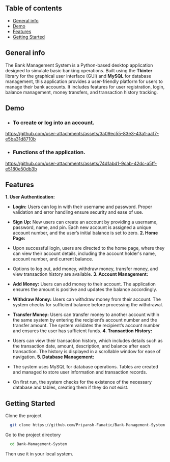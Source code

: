 ## Table of contents
* [General info](#general-info)
* [Demo](#demo)
* [Features](#Features)
* [Getting Started](#Getting-Started)
    
## General info

The Bank Management System is a Python-based desktop application designed to simulate basic banking operations. Built using the **Tkinter** library for the graphical user interface (GUI) and **MySQL** for database management, this application provides a user-friendly platform for users to manage their bank accounts. It includes features for user registration, login, balance management, money transfers, and transaction history tracking.


## Demo


- ### **To create or log into an account.**
    



https://github.com/user-attachments/assets/3a09ec55-83e3-43a1-aa17-e5ba31d8710b


- ### **Functions of the application.**


https://github.com/user-attachments/assets/74d1abd1-9cab-42dc-a5ff-e5180e50db3b






## Features

__1. User Authentication:__

- __Login:__ Users can log in with their username and password. Proper validation and error handling ensure security and ease of use.
- __Sign Up:__ New users can create an account by providing a username, password, name, and pin. Each new account is assigned a unique account number, and the user’s initial balance is set to zero.
__2. Home Page:__

- Upon successful login, users are directed to the home page, where they can view their account details, including the account holder's name, account number, and current balance.
- Options to log out, add money, withdraw money, transfer money, and view transaction history are available.
__3. Account Management:__

- __Add Money:__ Users can add money to their account. The application ensures the amount is positive and updates the balance accordingly.
- __Withdraw Money:__ Users can withdraw money from their account. The system checks for sufficient balance before processing the withdrawal.
- __Transfer Money:__ Users can transfer money to another account within the same system by entering the recipient’s account number and the transfer amount. The system validates the recipient’s account number and ensures the user has sufficient funds.
__4. Transaction History:__

- Users can view their transaction history, which includes details such as the transaction date, amount, description, and balance after each transaction. The history is displayed in a scrollable window for ease of navigation.
__5. Database Management:__

- The system uses MySQL for database operations. Tables are created and managed to store user information and transaction records.
- On first run, the system checks for the existence of the necessary database and tables, creating them if they do not exist.


## Getting Started

Clone the project

```bash
  git clone https://github.com/Priyansh-Fanatic/Bank-Management-System.git
```

Go to the project directory

```bash
  cd Bank-Management-System
```
Then use it in your local system.

